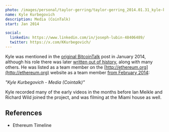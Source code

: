 ```yaml
---
photo: /images/personal/taylor-gerring/taylor-gerring_2014.01.31_kyle-kurbegovich.png
name: Kyle Kurbegovich
description: Media (CoinTalk)
start: Jan 2014

social:
  linkedin: https://www.linkedin.com/in/joseph-lubin-48406489/
  twitter: https://x.com/KKurbegovich/
---
```


Kyle was mentioned in the [original BitcoinTalk](https://web.archive.org/web/20140208053651/https://bitcointalk.org/index.php?topic=428589.0) post in January 2014, although his role there was later [written out of history](https://bitcointalk.org/index.php?topic=428589.0), along with many others.  He was listed as a team member on the [http://ethereum.org](http://ethereum.org) website as a team member [from February 2014](https://web.archive.org/web/20150320224646/http://www.ethereum.org):

*"Kyle Kurbegovich - Media (Cointalk)"*

Kyle recorded many of the early videos in the months before Ian Meikle and Richard Wild joined the project, and was filming at the Miami house as well.

## References
- Ethereum Timeline
